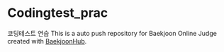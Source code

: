 # Codingtest_prac
코딩테스트 연습
This is a auto push repository for Baekjoon Online Judge created with [BaekjoonHub](https://github.com/BaekjoonHub/BaekjoonHub).
